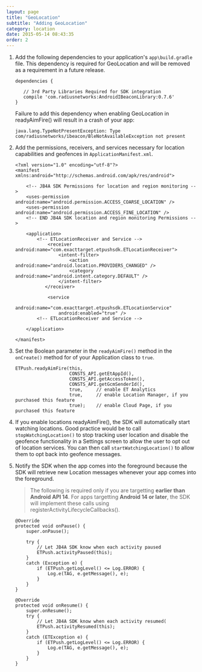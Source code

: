```yaml
---
layout: page
title: "GeoLocation"
subtitle: "Adding GeoLocation"
category: location
date: 2015-05-14 08:43:35
order: 2
---
```


1.  Add the following dependencies to your application's `app\build.gradle` file.  This dependency is required for GeoLocation and will be removed as a requirement in a future release.

    ~~~
    dependencies {
      
       // 3rd Party Libraries Required for SDK integration
       compile 'com.radiusnetworks:AndroidIBeaconLibrary:0.7.6'
    }
    ~~~
    Failure to add this dependency when enabling GeoLocation in readyAimFire() will result in a crash of your app: 

    `java.lang.TypeNotPresentException: Type com/radiusnetworks/ibeacon/BleNotAvailableException not present`

1.  Add the permissions, receivers, and services necessary for location capabilities and geofences in `ApplicationManifest.xml`.

    ~~~
    <?xml version="1.0" encoding="utf-8"?>
    <manifest xmlns:android="http://schemas.android.com/apk/res/android">
      
        <!-- JB4A SDK Permissions for location and region monitoring -->
        <uses-permission android:name="android.permission.ACCESS_COARSE_LOCATION" />
        <uses-permission android:name="android.permission.ACCESS_FINE_LOCATION" />
        <!-- END JB4A SDK location and region monitoring Permissions -->
    
        <application>
            <!-- ETLocationReceiver and Service -->
                <receiver android:name="com.exacttarget.etpushsdk.ETLocationReceiver">
                    <intent-filter>
                        <action android:name="android.location.PROVIDERS_CHANGED" />
                        <category android:name="android.intent.category.DEFAULT" />
                    </intent-filter>
               </receiver>
        
                <service
                    android:name="com.exacttarget.etpushsdk.ETLocationService"
                    android:enabled="true" />
            <!-- ETLocationReceiver and Service -->
    
        </application>
    
    </manifest>
    ~~~ 
1.  Set the Boolean parameter in the `readyAimFire()` method in the `onCreate()` method for of your Application class to `true`.

    ~~~ 
    ETPush.readyAimFire(this, 
                        CONSTS_API.getEtAppId(), 
                        CONSTS_API.getAccessToken(), 
                        CONSTS_API.getGcmSenderId(), 
                        true,     // enable ET Analytics 
                        true,     // enable Location Manager, if you purchased this feature
                        true);    // enable Cloud Page, if you purchased this feature
    ~~~ 

1.  If you enable locations readyAimFire(), the SDK will automatically start watching locations.  Good practice would be to call `stopWatchingLocation()` to stop tracking user location and disable the geofence functionality in a Settings screen to allow the user to opt out of location services.  You can then call `startWatchingLocation()` to allow them to opt back into geofence messages.

1.  Notify the SDK when the app comes into the foreground because the SDK will retrieve new Location messages whenever your app comes into the foreground.<br/>  

    > The following is required only if you are targetting **earlier than Android API 14**.  For apps targetting **Android 14 or later**, the SDK will implement these calls using registerActivityLifecycleCallbacks().

    ~~~ 
    @Override
    protected void onPause() {
        super.onPause();
        
        try {
            // Let JB4A SDK know when each activity paused
            ETPush.activityPaused(this);
        }
        catch (Exception e) {
            if (ETPush.getLogLevel() <= Log.ERROR) {
                Log.e(TAG, e.getMessage(), e);
            }
        }
    }

    @Override
    protected void onResume() {
        super.onResume();
        try {
            // Let JB4A SDK know when each activity resumed(
            ETPush.activityResumed(this);
        }
        catch (ETException e) {
            if (ETPush.getLogLevel() <= Log.ERROR) {
                Log.e(TAG, e.getMessage(), e);
            }
        }
    }
    ~~~ 